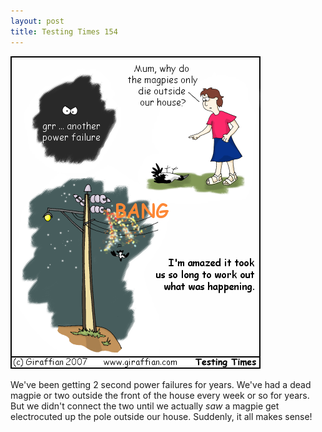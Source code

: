 ```yaml
---
layout: post
title: Testing Times 154
---
```

<img src="/images/tt0154.png">

We've been getting 2 second power failures for years. We've had a dead magpie or two outside the front of the house every week or so for years. But we didn't connect the two until we actually <em>saw</em> a magpie get electrocuted up the pole outside our house. Suddenly, it all makes sense! 
